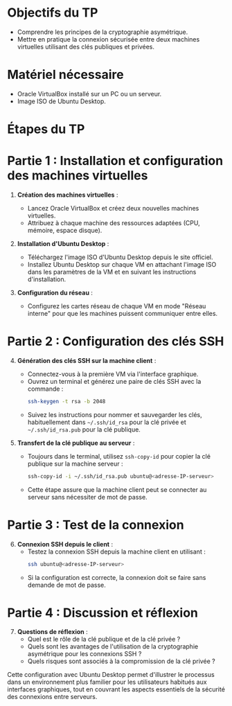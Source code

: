 # Objectifs du TP
- Comprendre les principes de la cryptographie asymétrique.
- Mettre en pratique la connexion sécurisée entre deux machines virtuelles utilisant des clés publiques et privées.

# Matériel nécessaire
- Oracle VirtualBox installé sur un PC ou un serveur.
- Image ISO de Ubuntu Desktop.

# Étapes du TP

# Partie 1 : Installation et configuration des machines virtuelles
1. **Création des machines virtuelles** :
   - Lancez Oracle VirtualBox et créez deux nouvelles machines virtuelles.
   - Attribuez à chaque machine des ressources adaptées (CPU, mémoire, espace disque).

2. **Installation d'Ubuntu Desktop** :
   - Téléchargez l'image ISO d'Ubuntu Desktop depuis le site officiel.
   - Installez Ubuntu Desktop sur chaque VM en attachant l'image ISO dans les paramètres de la VM et en suivant les instructions d'installation.

3. **Configuration du réseau** :
   - Configurez les cartes réseau de chaque VM en mode "Réseau interne" pour que les machines puissent communiquer entre elles.

# Partie 2 : Configuration des clés SSH
4. **Génération des clés SSH sur la machine client** :
   - Connectez-vous à la première VM via l'interface graphique.
   - Ouvrez un terminal et générez une paire de clés SSH avec la commande :
     ```bash
     ssh-keygen -t rsa -b 2048
     ```
   - Suivez les instructions pour nommer et sauvegarder les clés, habituellement dans `~/.ssh/id_rsa` pour la clé privée et `~/.ssh/id_rsa.pub` pour la clé publique.

5. **Transfert de la clé publique au serveur** :
   - Toujours dans le terminal, utilisez `ssh-copy-id` pour copier la clé publique sur la machine serveur :
     ```bash
     ssh-copy-id -i ~/.ssh/id_rsa.pub ubuntu@<adresse-IP-serveur>
     ```
   - Cette étape assure que la machine client peut se connecter au serveur sans nécessiter de mot de passe.

# Partie 3 : Test de la connexion
6. **Connexion SSH depuis le client** :
   - Testez la connexion SSH depuis la machine client en utilisant :
     ```bash
     ssh ubuntu@<adresse-IP-serveur>
     ```
   - Si la configuration est correcte, la connexion doit se faire sans demande de mot de passe.

# Partie 4 : Discussion et réflexion
7. **Questions de réflexion** :
   - Quel est le rôle de la clé publique et de la clé privée ?
   - Quels sont les avantages de l'utilisation de la cryptographie asymétrique pour les connexions SSH ?
   - Quels risques sont associés à la compromission de la clé privée ?

Cette configuration avec Ubuntu Desktop permet d'illustrer le processus dans un environnement plus familier pour les utilisateurs habitués aux interfaces graphiques, tout en couvrant les aspects essentiels de la sécurité des connexions entre serveurs.
